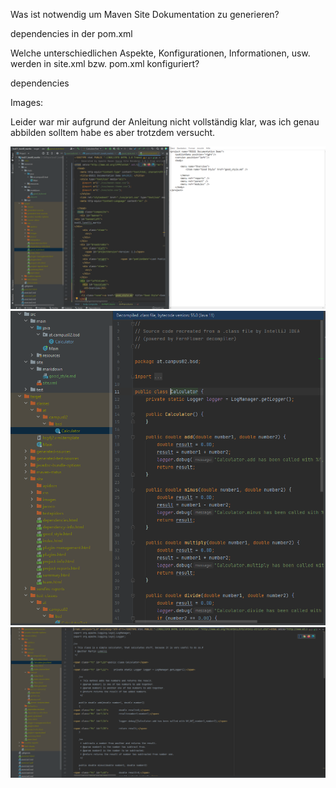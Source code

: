 Was ist notwendig um Maven Site Dokumentation zu generieren?

dependencies in der pom.xml

Welche unterschiedlichen Aspekte, Konfigurationen, Informationen, usw.
werden in site.xml bzw. pom.xml konfiguriert?

dependencies


Images:


Leider war mir aufgrund der Anleitung nicht vollständig klar, was ich genau abbilden solltem habe es aber trotzdem versucht.


![Image](resources/images/ex6_1.PNG)
![Image](resources/images/ex6_2.PNG)
![Image](resources/images/ex6_3.PNG)